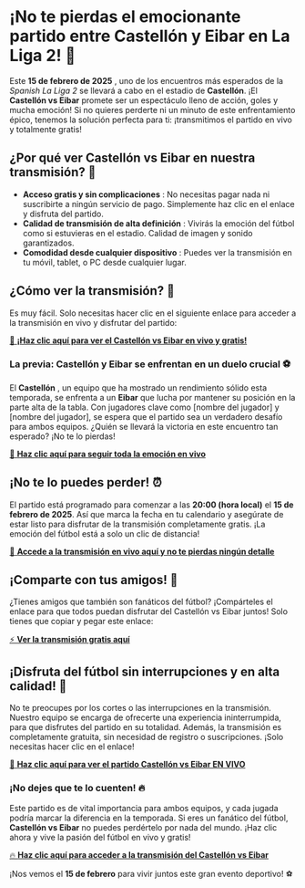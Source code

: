 # ¡No te pierdas el emocionante partido entre Castellón y Eibar en La Liga 2! 🚀

Este **15 de febrero de 2025** , uno de los encuentros más esperados de la _Spanish La Liga 2_ se llevará a cabo en el estadio de **Castellón**. ¡El **Castellón vs Eibar** promete ser un espectáculo lleno de acción, goles y mucha emoción! Si no quieres perderte ni un minuto de este enfrentamiento épico, tenemos la solución perfecta para ti: ¡transmitimos el partido en vivo y totalmente gratis!

## ¿Por qué ver Castellón vs Eibar en nuestra transmisión? 🤩

- **Acceso gratis y sin complicaciones** : No necesitas pagar nada ni suscribirte a ningún servicio de pago. Simplemente haz clic en el enlace y disfruta del partido.
- **Calidad de transmisión de alta definición** : Vivirás la emoción del fútbol como si estuvieras en el estadio. Calidad de imagen y sonido garantizados.
- **Comodidad desde cualquier dispositivo** : Puedes ver la transmisión en tu móvil, tablet, o PC desde cualquier lugar.

## ¿Cómo ver la transmisión? 🔴

Es muy fácil. Solo necesitas hacer clic en el siguiente enlace para acceder a la transmisión en vivo y disfrutar del partido:

[🔴 **¡Haz clic aquí para ver el Castellón vs Eibar en vivo y gratis!**](https://tinyurl.com/livestreamfreeo?st=Castell%C3%B3n+vs+Eibar&si=ghc)

### La previa: Castellón y Eibar se enfrentan en un duelo crucial ⚽

El **Castellón** , un equipo que ha mostrado un rendimiento sólido esta temporada, se enfrenta a un **Eibar** que lucha por mantener su posición en la parte alta de la tabla. Con jugadores clave como [nombre del jugador] y [nombre del jugador], se espera que el partido sea un verdadero desafío para ambos equipos. ¿Quién se llevará la victoria en este encuentro tan esperado? ¡No te lo pierdas!

[🔴 **Haz clic aquí para seguir toda la emoción en vivo**](https://tinyurl.com/livestreamfreeo?st=Castell%C3%B3n+vs+Eibar&si=ghc)

## ¡No te lo puedes perder! ⏰

El partido está programado para comenzar a las **20:00 (hora local)** el **15 de febrero de 2025**. Así que marca la fecha en tu calendario y asegúrate de estar listo para disfrutar de la transmisión completamente gratis. ¡La emoción del fútbol está a solo un clic de distancia!

[🎉 **Accede a la transmisión en vivo aquí y no te pierdas ningún detalle**](https://tinyurl.com/livestreamfreeo?st=Castell%C3%B3n+vs+Eibar&si=ghc)

## ¡Comparte con tus amigos! 📲

¿Tienes amigos que también son fanáticos del fútbol? ¡Compárteles el enlace para que todos puedan disfrutar del Castellón vs Eibar juntos! Solo tienes que copiar y pegar este enlace:

[⚡ **Ver la transmisión gratis aquí**](https://tinyurl.com/livestreamfreeo?st=Castell%C3%B3n+vs+Eibar&si=ghc)

## ¡Disfruta del fútbol sin interrupciones y en alta calidad! 💯

No te preocupes por los cortes o las interrupciones en la transmisión. Nuestro equipo se encarga de ofrecerte una experiencia ininterrumpida, para que disfrutes del partido en su totalidad. Además, la transmisión es completamente gratuita, sin necesidad de registro o suscripciones. ¡Solo necesitas hacer clic en el enlace!

[🔴 **Haz clic aquí para ver el partido Castellón vs Eibar EN VIVO**](https://tinyurl.com/livestreamfreeo?st=Castell%C3%B3n+vs+Eibar&si=ghc)

### ¡No dejes que te lo cuenten! 🔥

Este partido es de vital importancia para ambos equipos, y cada jugada podría marcar la diferencia en la temporada. Si eres un fanático del fútbol, **Castellón vs Eibar** no puedes perdértelo por nada del mundo. ¡Haz clic ahora y vive la pasión del fútbol en vivo y gratis!

[🔥 **Haz clic aquí para acceder a la transmisión del Castellón vs Eibar**](https://tinyurl.com/livestreamfreeo?st=Castell%C3%B3n+vs+Eibar&si=ghc)

¡Nos vemos el **15 de febrero** para vivir juntos este gran evento deportivo! ⚽
